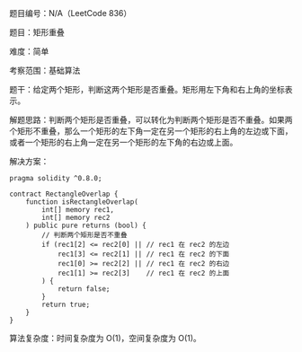 题目编号：N/A（LeetCode 836）

题目：矩形重叠

难度：简单

考察范围：基础算法

题干：给定两个矩形，判断这两个矩形是否重叠。矩形用左下角和右上角的坐标表示。

解题思路：判断两个矩形是否重叠，可以转化为判断两个矩形是否不重叠。如果两个矩形不重叠，那么一个矩形的左下角一定在另一个矩形的右上角的左边或下面，或者一个矩形的右上角一定在另一个矩形的左下角的右边或上面。

解决方案：

```solidity
pragma solidity ^0.8.0;

contract RectangleOverlap {
    function isRectangleOverlap(
        int[] memory rec1,
        int[] memory rec2
    ) public pure returns (bool) {
        // 判断两个矩形是否不重叠
        if (rec1[2] <= rec2[0] || // rec1 在 rec2 的左边
            rec1[3] <= rec2[1] || // rec1 在 rec2 的下面
            rec1[0] >= rec2[2] || // rec1 在 rec2 的右边
            rec1[1] >= rec2[3]    // rec1 在 rec2 的上面
        ) {
            return false;
        }
        return true;
    }
}
```

算法复杂度：时间复杂度为 O(1)，空间复杂度为 O(1)。